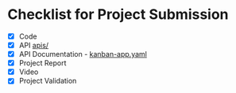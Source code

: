 # Checklist for Project Submission

- [x] Code
- [x] API [apis/](apis/)
- [x] API Documentation - [kanban-app.yaml](kanban-app.yaml)
- [x] Project Report
- [x] Video
- [x] Project Validation